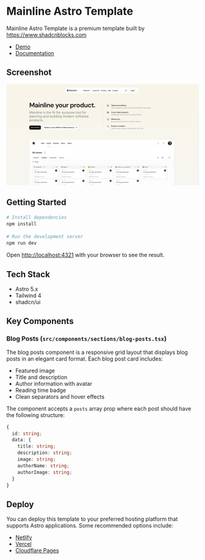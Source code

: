 # Mainline Astro Template

Mainline Astro Template is a premium template built by https://www.shadcnblocks.com

- [Demo](https://mainline-astro-template.vercel.app/)
- [Documentation](https://docs.shadcnblocks.com/templates/getting-started)

## Screenshot

![Mainline Astro Template screenshot](./public/og-image.jpg)

## Getting Started

```bash
# Install dependencies
npm install

# Run the development server
npm run dev
```

Open [http://localhost:4321](http://localhost:4321) with your browser to see the result.

## Tech Stack

- Astro 5.x
- Tailwind 4
- shadcn/ui

## Key Components

### Blog Posts (`src/components/sections/blog-posts.tsx`)

The blog posts component is a responsive grid layout that displays blog posts in an elegant card format. Each blog post card includes:

- Featured image
- Title and description
- Author information with avatar
- Reading time badge
- Clean separators and hover effects

The component accepts a `posts` array prop where each post should have the following structure:

```typescript
{
  id: string;
  data: {
    title: string;
    description: string;
    image: string;
    authorName: string;
    authorImage: string;
  }
}
```

## Deploy

You can deploy this template to your preferred hosting platform that supports Astro applications. Some recommended options include:

- [Netlify](https://netlify.com)
- [Vercel](https://vercel.com)
- [Cloudflare Pages](https://pages.cloudflare.com)
